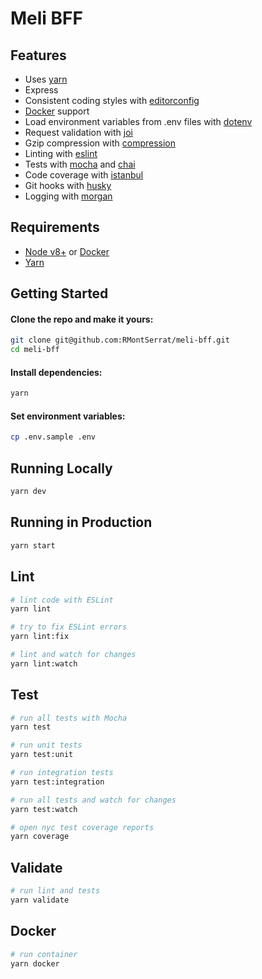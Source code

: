 # Meli BFF
## Features

 - Uses [yarn](https://yarnpkg.com)
 - Express
 - Consistent coding styles with [editorconfig](http://editorconfig.org)
 - [Docker](https://www.docker.com/) support
 - Load environment variables from .env files with [dotenv](https://github.com/rolodato/dotenv-safe)
 - Request validation with [joi](https://github.com/hapijs/joi)
 - Gzip compression with [compression](https://github.com/expressjs/compression)
 - Linting with [eslint](http://eslint.org)
 - Tests with [mocha](https://mochajs.org) and [chai](http://chaijs.com)
 - Code coverage with [istanbul](https://istanbul.js.org)
 - Git hooks with [husky](https://github.com/typicode/husky) 
 - Logging with [morgan](https://github.com/expressjs/morgan)

## Requirements

 - [Node v8+](https://nodejs.org/en/download/current/) or [Docker](https://www.docker.com/)
 - [Yarn](https://yarnpkg.com/en/docs/install)

## Getting Started

#### Clone the repo and make it yours:

```bash
git clone git@github.com:RMontSerrat/meli-bff.git
cd meli-bff
```

#### Install dependencies:

```bash
yarn
```

#### Set environment variables:

```bash
cp .env.sample .env
```

## Running Locally

```bash
yarn dev
```

## Running in Production

```bash
yarn start
```

## Lint

```bash
# lint code with ESLint
yarn lint

# try to fix ESLint errors
yarn lint:fix

# lint and watch for changes
yarn lint:watch
```

## Test

```bash
# run all tests with Mocha
yarn test

# run unit tests
yarn test:unit

# run integration tests
yarn test:integration

# run all tests and watch for changes
yarn test:watch

# open nyc test coverage reports
yarn coverage
```

## Validate

```bash
# run lint and tests
yarn validate
```

## Docker

```bash
# run container
yarn docker
